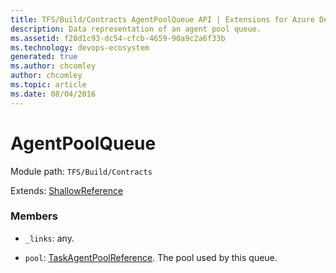 ```yaml
---
title: TFS/Build/Contracts AgentPoolQueue API | Extensions for Azure DevOps Services
description: Data representation of an agent pool queue.
ms.assetid: f28d1c93-dc54-cfcb-4659-90a9c2a6f33b
ms.technology: devops-ecosystem
generated: true
ms.author: chcomley
author: chcomley
ms.topic: article
ms.date: 08/04/2016
---
```


# AgentPoolQueue

Module path: `TFS/Build/Contracts`

Extends: [ShallowReference](./ShallowReference.md)

### Members

* `_links`: any. 

* `pool`: [TaskAgentPoolReference](./TaskAgentPoolReference.md). The pool used by this queue.


